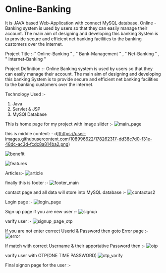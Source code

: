 # Online-Banking
It is JAVA based Web-Application with connect MySQL database. Online - Banking system is used by users so that they can easily manage their account. The main aim of designing and developing this banking System is to provide secure and efficient net banking facilities to the banking customers over the internet.


Project Title :-" Online-Banking " , " Bank-Management " , " Net-Banking " , " Internet-Banking "


Project Definition :- Online Banking system is used by users so that they can easily manage their account. The main aim of designing and developing this banking System is to provide secure and efficient net banking facilities to the banking customers over the internet.


Technology Used :-

1. Java
2. Servlet & JSP
3. MySQl Database


This is home page for my project with image slider :- 
![main_page](https://user-images.githubusercontent.com/108996622/178261101-c3c7a8ce-a2bd-41f9-816d-beca2ab9eb67.png)


this is middle content: - 
d](https://user-images.githubusercontent.com/108996622/178262317-dd38c7d0-f31e-48dc-ac3d-fcdc8a814ba2.png)

![benefit](https://user-images.githubusercontent.com/108996622/178262759-2201cc70-6a99-4974-9cb9-111205a44725.png)

![features](https://user-images.githubusercontent.com/108996622/178261944-a5b11075-44e8-46e7-92e1-a5b96160a035.png)


Articles:-
![article](https://user-images.githubusercontent.com/108996622/178262857-5934f899-f07b-4890-894e-9c33f6619164.png)


finally this is footer :- 
![footer_main](https://user-images.githubusercontent.com/108996622/178262883-d863bdbf-bdc4-450d-bbd3-f38feb30c5cb.png)


contact page and all data will store into MySQL database :-
![contactus2](https://user-images.githubusercontent.com/108996622/178263193-6e1f0795-38dc-4682-86e1-42754d0c68d7.png)


Login page :- 
![login_page](https://user-images.githubusercontent.com/108996622/178263315-f9ab2714-f01f-43a0-8ba4-5061d371a1a1.png)


Sign up page if you are new user :-
![signup](https://user-images.githubusercontent.com/108996622/178263404-d736ce22-b074-432f-986e-50e3972f7b50.png)

varify user :- 
![signup_page_otp](https://user-images.githubusercontent.com/108996622/178271566-90bc32f5-abe3-470b-8ef4-43ddfb5f2969.png)


If you are not enter correct Userid & Password then goto Error page :-
![error](https://user-images.githubusercontent.com/108996622/178271071-36d3fd72-f3d5-447a-96d4-7df3acd3eb25.png)


If match with correct Username & their apportative Password then :-
![otp](https://user-images.githubusercontent.com/108996622/178272043-a01ca5f1-9f66-474f-ae1f-3a72b06f2d15.png)

varify user with OTP(ONE TIME PASSWORD)
![otp_varify](https://user-images.githubusercontent.com/108996622/178272141-4250a9df-f2b0-4217-9017-282153bce043.png)


Final signon page for the user :- 




